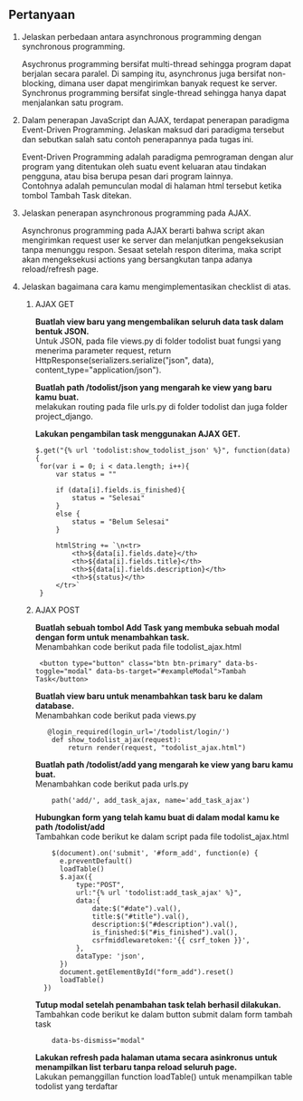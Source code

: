 ## Pertanyaan
1. Jelaskan perbedaan antara asynchronous programming dengan synchronous programming.
    <p>Asychronus programming bersifat multi-thread sehingga program dapat berjalan secara paralel. Di samping itu, asynchronus juga bersifat non-blocking, dimana user dapat mengirimkan banyak request ke server.<br>
    Synchronus programming bersifat single-thread sehingga hanya dapat menjalankan satu program.</p>

2. Dalam penerapan JavaScript dan AJAX, terdapat penerapan paradigma Event-Driven Programming. Jelaskan maksud dari paradigma tersebut dan sebutkan salah satu contoh penerapannya pada tugas ini.
    <p>Event-Driven Programming adalah paradigma pemrograman dengan alur program yang ditentukan oleh suatu event keluaran atau tindakan pengguna, atau bisa berupa pesan dari program lainnya.<br>
    Contohnya adalah pemunculan modal di halaman html tersebut ketika tombol Tambah Task ditekan.</p>

3. Jelaskan penerapan asynchronous programming pada AJAX.
    <p>Asynchronus programming pada AJAX berarti bahwa script akan mengirimkan request user ke server dan melanjutkan pengeksekusian tanpa menunggu respon. Sesaat setelah respon diterima, maka script akan mengeksekusi actions yang bersangkutan tanpa adanya reload/refresh page.</p>

4. Jelaskan bagaimana cara kamu mengimplementasikan checklist di atas.
    1. AJAX GET
        <p><b>Buatlah view baru yang mengembalikan seluruh data task dalam bentuk JSON.</b><br>
        Untuk JSON, pada file views.py di folder todolist buat fungsi yang menerima parameter request, return HttpResponse(serializers.serialize("json", data), content_type="application/json").<p>

        <p><b>Buatlah path /todolist/json yang mengarah ke view yang baru kamu buat.</b><br>
        melakukan routing pada file urls.py di folder todolist dan juga folder project_django.<br>

        <p><b>Lakukan pengambilan task menggunakan AJAX GET.</b><br></p>
        
           $.get("{% url 'todolist:show_todolist_json' %}", function(data){
            for(var i = 0; i < data.length; i++){
                var status = ""
                
                if (data[i].fields.is_finished){
                    status = "Selesai"
                }
                else {
                    status = "Belum Selesai"
                }
                
                htmlString += `\n<tr>
                    <th>${data[i].fields.date}</th>
                    <th>${data[i].fields.title}</th>
                    <th>${data[i].fields.description}</th>
                    <th>${status}</th>
                </tr>`
            }

    2. AJAX POST
        <p><b>Buatlah sebuah tombol Add Task yang membuka sebuah modal dengan form untuk menambahkan task.</b><br>
              Menambahkan code berikut pada file todolist_ajax.html</p>
        
            <button type="button" class="btn btn-primary" data-bs-toggle="modal" data-bs-target="#exampleModal">Tambah Task</button>
             
        <p><b>Buatlah view baru untuk menambahkan task baru ke dalam database.</b><br>
              Menambahkan code berikut pada views.py</p>
        
              @login_required(login_url='/todolist/login/')
               def show_todolist_ajax(request):
                   return render(request, "todolist_ajax.html")
        
        <p><b>Buatlah path /todolist/add yang mengarah ke view yang baru kamu buat.</b><br>
               Menambahkan code berikut pada urls.py</p>
               
               path('add/', add_task_ajax, name='add_task_ajax')
               
        <p><b>Hubungkan form yang telah kamu buat di dalam modal kamu ke path /todolist/add</b><br>
               Tambahkan code berikut ke dalam script pada file todolist_ajax.html</p>
               
               $(document).on('submit', '#form_add', function(e) {
                 e.preventDefault()
                 loadTable()
                 $.ajax({
                     type:"POST",
                     url:"{% url 'todolist:add_task_ajax' %}",
                     data:{
                         date:$("#date").val(),
                         title:$("#title").val(),
                         description:$("#description").val(),
                         is_finished:$("#is_finished").val(),
                         csrfmiddlewaretoken:'{{ csrf_token }}',
                     },
                     dataType: 'json',
                 })
                 document.getElementById("form_add").reset()
                 loadTable()
             })
        
        <p><b>Tutup modal setelah penambahan task telah berhasil dilakukan.</b><br>
               Tambahkan code berikut ke dalam button submit dalam form tambah task</p>
               
               data-bs-dismiss="modal"
        
        <p><b>Lakukan refresh pada halaman utama secara asinkronus untuk menampilkan list terbaru tanpa reload seluruh page.</b><br>
               Lakukan pemanggillan function loadTable() untuk menampilkan table todolist yang terdaftar</p>